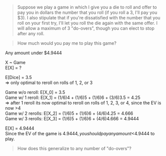 > Suppose we play a game in which I give you a die to roll and offer to pay you in dollars the number that you roll (if you roll a 3, I'll pay you $3). I also stipulate that if you're dissatisfied with the number that you roll on your first try, I'll let you roll the die again with the same offer. I will allow a maximum of 3 "do-overs", though you can elect to stop after any roll.

> How much would you pay me to play this game?

Any amount under $4.9444

X ~ Game\
E[X] = ?

E[Dice] = 3.5\
=> only optimal to reroll on rolls of 1, 2, or 3

Game w/o reroll: E[X_0] = 3.5\
Game w/ 1 reroll: E[X_1] = (1/6)4 + (1/6)5 + (1/6)6 + (3/6)3.5 = 4.25\
    => after 1 reroll its now optimal to reroll on rolls of 1, 2, 3, or 4, since the EV is now >4\
Game w/ 2 rerolls: E[X_2] = (1/6)5 + (1/6)6 + (4/6)4.25 = 4.666\
Game w/ 3 rerolls: E[X_3] = (1/6)5 + (1/6)6 + (4/6)4.666 = 4.9444

E[X] = 4.9444\
Since the EV of the game is $4.9444, you should pay any amount <$4.9444 to play.



> How does this generalize to any number of "do-overs"?
